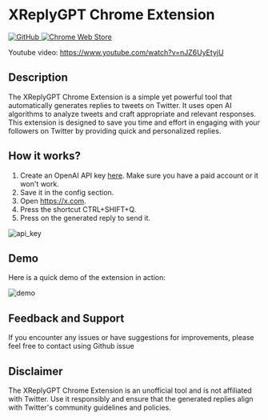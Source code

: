

<p align='center'>
    <h1>XReplyGPT Chrome Extension</h1>
    <a href="https://github.com/marcolivierbouch/XReplyGPT/blob/main/LICENSE.txt">
        <img alt="GitHub"
        src="https://img.shields.io/github/license/marcolivierbouch/XReplyGPT">
    </a>
    <a href="https://chrome.google.com/webstore/detail/xreplygpt/ajjgpcaiofpdenhkmabcadabajmimpdk">
      <img alt="Chrome Web Store"
      src="https://img.shields.io/chrome-web-store/v/ajjgpcaiofpdenhkmabcadabajmimpdk">
    </a>
</p>

Youtube video: https://www.youtube.com/watch?v=nJZ6UyEtyjU

## Description

The XReplyGPT Chrome Extension is a simple yet powerful tool that automatically generates replies to tweets on Twitter. It uses open AI algorithms to analyze tweets and craft appropriate and relevant responses. This extension is designed to save you time and effort in engaging with your followers on Twitter by providing quick and personalized replies.


## How it works?
1. Create an OpenAI API key [here](https://platform.openai.com/account/api-keys). Make sure you have a paid account or it won't work.
2. Save it in the config section.
3. Open https://x.com.
4. Press the shortcut CTRL+SHIFT+Q.
5. Press on the generated reply to send it.

![api_key](./chrome_img/generate_api_key.gif)

## Demo
Here is a quick demo of the extension in action:

![demo](./chrome_img/demo.gif)


## Feedback and Support

If you encounter any issues or have suggestions for improvements, please feel free to contact using Github issue


## Disclaimer

The XReplyGPT Chrome Extension is an unofficial tool and is not affiliated with Twitter. Use it responsibly and ensure that the generated replies align with Twitter's community guidelines and policies.
